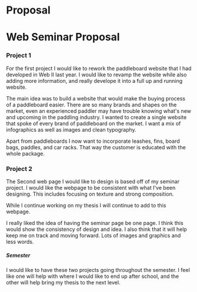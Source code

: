 # Proposal

# Web Seminar Proposal

### Project 1

For the first project I would like to rework the paddleboard website that I had
developed in Web II last year. I would like to revamp the website while also adding
more information, and really develope it into a full up and running website.

The main idea was to build a website that would make the buying process of a paddleboard easier. There are so many brands and shapes on the market, even an experienced paddler may have trouble knowing what's new and upcoming in the paddling industry. I wanted to create a single website that spoke of every brand of paddleboard on the market. I want a mix of infographics as well as images and clean typography.

Apart from paddleboards I now want to incorporate leashes, fins, board bags, paddles, and car racks. That way the customer is educated with the whole package.

### Project 2

The Second web page I would like to design is based off of my seminar project. I would like the webpage to be consistent with what I've been designing. This includes focusing on texture and strong composition.

While I continue working on my thesis I will continue to add to this webpage.

I really liked the idea of having the seminar page be one page. I think this would show the consistency of design and idea. I also think that it will help keep me on track and moving forward. Lots of images and graphics and less words.

##### Semester

I would like to have these two projects going throughout the semester. I feel like one will help with where I would like to end up after school, and the other will help bring my thesis to the next level.
